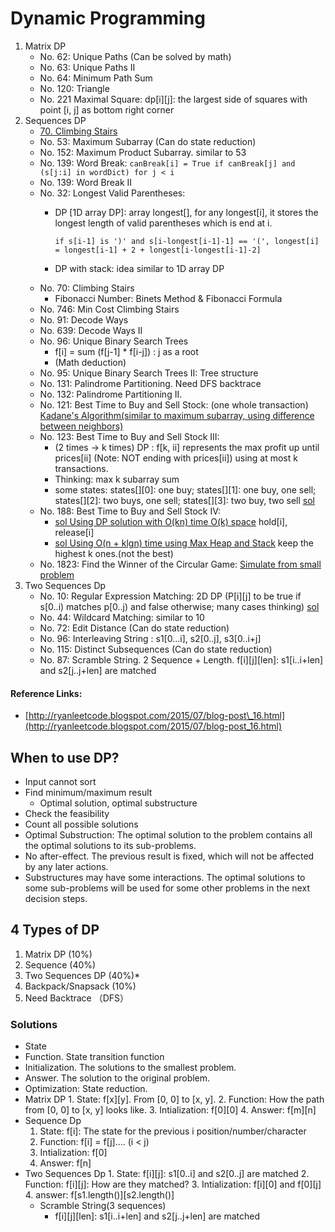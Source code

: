 # Dynamic Programming

1. Matrix DP
   * No.  62: Unique Paths (Can be solved by math)
   * No.  63: Unique Paths II
   * No.  64: Minimum Path Sum
   * No. 120: Triangle
   * No. 221 Maximal Square: dp\[i]\[j]: the largest side of squares with point \[i, j] as bottom right corner
2. Sequences DP
   * [70. Climbing Stairs](https://leetcode.com/problems/climbing-stairs/)&#x20;
   * No.  53: Maximum Subarray  (Can do state reduction)
   * No. 152: Maximum Product Subarray. similar to 53
   * No. 139: Word Break: `canBreak[i] = True if canBreak[j] and (s[j:i] in wordDict) for j < i`
   * No. 139: Word Break II
   * No.  32: Longest Valid Parentheses:
     *   DP \[1D array DP]: array longest\[], for any longest\[i], it stores the longest length of valid parentheses which is end at i.

         `if s[i-1] is ')' and s[i-longest[i-1]-1] == '(', longest[i] = longest[i-1] + 2 + longest[i-longest[i-1]-2]`
     * DP with stack: idea similar to 1D array DP
   * No.  70: Climbing Stairs
     * Fibonacci Number: Binets Method & Fibonacci Formula
   * No. 746: Min Cost Climbing Stairs
   * No.  91: Decode Ways
   * No. 639: Decode Ways II
   * No.  96: Unique Binary Search Trees
     * f\[i] = sum (f\[j-1] \* f\[i-j]) : j as a root
     * (Math deduction)
   * No.  95: Unique Binary Search Trees II: Tree structure
   * No. 131: Palindrome Partitioning. Need DFS backtrace
   * No. 132: Palindrome Partitioning II.
   * No. 121: Best Time to Buy and Sell Stock: (one whole transaction) [Kadane's Algorithm(similar to maximum subarray, using difference between neighbors)](https://discuss.leetcode.com/topic/19853/kadane-s-algorithm-since-no-one-has-mentioned-about-this-so-far-in-case-if-interviewer-twists-the-input)
   * No. 123: Best Time to Buy and Sell Stock III:
     * (2 times -> k times) DP : f\[k, ii] represents the max profit up until prices\[ii] (Note: NOT ending with prices\[ii]) using at most k transactions.
     * Thinking: max k subarray sum
     * some states: states\[]\[0]: one buy; states\[]\[1]: one buy, one sell; states\[]\[2]: two buys, one sell; states\[]\[3]: two buy, two sell [sol](https://discuss.leetcode.com/topic/19750/my-c-solution-o-n-time-o-1-space-8ms)
   * No. 188: Best Time to Buy and Sell Stock IV:
     * [sol Using DP solution with O(kn) time O(k) space](https://discuss.leetcode.com/topic/12250/share-my-c-dp-solution-with-o-kn-time-o-k-space-10ms) hold\[i], release\[i]
     * [sol Using O(n + klgn) time using Max Heap and Stack](https://discuss.leetcode.com/topic/9522/c-solution-with-o-n-klgn-time-using-max-heap-and-stack) keep the highest k ones.(not the best)
   * No. 1823: Find the Winner of the Circular Game: [Simulate from small problem](https://leetcode.com/problems/find-the-winner-of-the-circular-game/solutions/5438619/rust-elixir-bottom-up-dp-for-follow-up/)
3. Two Sequences Dp
   * No.  10: Regular Expression Matching: 2D DP (P\[i]\[j] to be true if s\[0..i) matches p\[0..j) and false otherwise; many cases thinking) [sol](https://discuss.leetcode.com/topic/17852/9-lines-16ms-c-dp-solutions-with-explanations)
   * No.  44: Wildcard Matching: similar to 10
   * No.  72: Edit Distance (Can do state reduction)
   * No.  96: Interleaving String : s1\[0...i], s2\[0..j], s3\[0..i+j]
   * No. 115: Distinct Subsequences (Can do state reduction)
   * No. 87: Scramble String. 2 Sequence + Length. f\[i]\[j]\[len]: s1\[i..i+len] and s2\[j..j+len] are matched

#### Reference Links:

* [http://ryanleetcode.blogspot.com/2015/07/blog-post\_16.html](http://ryanleetcode.blogspot.com/2015/07/blog-post_16.html)

## When to use DP?

* Input cannot sort
* Find minimum/maximum result
  * Optimal solution, optimal substructure
* Check the feasibility
* Count all possible solutions
* Optimal Substruction: The optimal solution to the problem contains all the optimal solutions to its sub-problems.
* No after-effect. The previous result is fixed, which will not be affected by any later actions.
* Substructures may have some interactions. The optimal solutions to some sub-problems will be used for some other problems in the next decision steps.

## 4 Types of DP

1. Matrix DP (10%)
2. Sequence (40%)
3. Two Sequences DP (40%)\*
4. Backpack/Snapsack (10%)
5. Need Backtrace （DFS）

### Solutions

* State
* Function. State transition function
* Initialization. The solutions to the smallest problem.
* Answer. The solution to the original problem.
* Optimization: State reduction.
* Matrix DP 1. State: f\[x]\[y]. From \[0, 0] to \[x, y]. 2. Function: How the path from \[0, 0] to \[x, y] looks like. 3. Intialization: f\[0]\[0] 4. Answer: f\[m]\[n]
* Sequence Dp
  1. State: f\[i]: The state for the previous i position/number/character
  2. Function: f\[i] = f\[j].... (i < j)
  3. Intialization: f\[0]
  4. Answer: f\[n]
* Two Sequences Dp 1. State: f\[i]\[j]: s1\[0..i] and s2\[0..j] are matched 2. Function: f\[i]\[j]: How are they matched? 3. Intialization: f\[i]\[0] and f\[0]\[j] 4. answer: f\[s1.length()]\[s2.length()]
  * Scramble String(3 sequences)
    * f\[i]\[j]\[len]: s1\[i..i+len] and s2\[j..j+len] are matched
